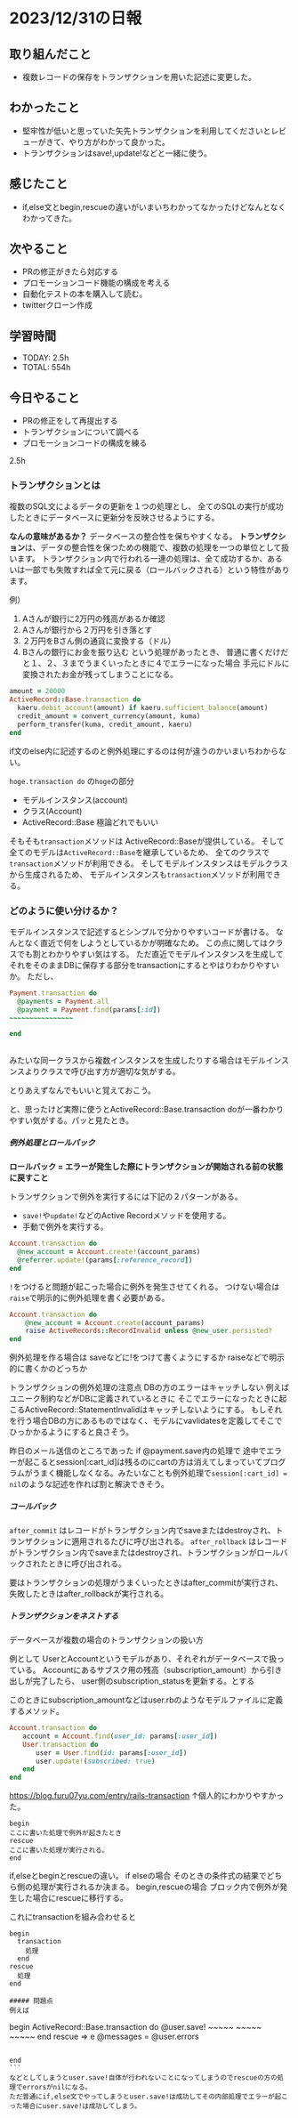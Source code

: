 # 2023/12/31の日報

## 取り組んだこと
- 複数レコードの保存をトランザクションを用いた記述に変更した。

## わかったこと
- 堅牢性が低いと思っていた矢先トランザクションを利用してくださいとレビューがきて、やり方がわかって良かった。
- トランザクションはsave!,update!などと一緒に使う。


## 感じたこと
- if,else文とbegin,rescueの違いがいまいちわかってなかったけどなんとなくわかってきた。



## 次やること
- PRの修正がきたら対応する
- プロモーションコード機能の構成を考える
- 自動化テストの本を購入して読む。
- twitterクローン作成


## 学習時間
- TODAY: 2.5h
- TOTAL: 554h


## 今日やること
- PRの修正をして再提出する
- トランザクションについて調べる
- プロモーションコードの構成を練る

2.5h
### トランザクションとは

複数のSQL文によるデータの更新を１つの処理とし、
全てのSQLの実行が成功したときにデータベースに更新分を反映させるようにする。

**なんの意味があるか？**
データベースの整合性を保ちやすくなる。
**トランザクション**は、データの整合性を保つための機能で、複数の処理を一つの単位として扱います。
トランザクション内で行われる一連の処理は、全て成功するか、あるいは一部でも失敗すれば全て元に戻る（ロールバックされる）という特性があります。



例）
1. Aさんが銀行に2万円の残高があるか確認
2. Aさんが銀行から２万円を引き落とす
3. ２万円をBさん側の通貨に変換する（ドル）
4. Bさんの銀行にお金を振り込む
という処理があったとき、
普通に書くだけだと１、２、３までうまくいったときに４でエラーになった場合
手元にドルに変換されたお金が残ってしまうことになる。

```ruby
amount = 20000 
ActiveRecord::Base.transaction do 
  kaeru.debit_account(amount) if kaeru.sufficient_balance(amount) 
  credit_amount = convert_currency(amount, kuma) 
  perform_transfer(kuma, credit_amount, kaeru) 
end
```

if文のelse内に記述するのと例外処理にするのは何が違うのかいまいちわからない。

``hoge.transaction do``
の``hoge``の部分
- モデルインスタンス(account)
- クラス(Account)
- ActiveRecord::Base
極論どれでもいい

そもそも``transaction``メソッドは
ActiveRecord::Baseが提供している。
そして全てのモデルは``ActiveRecord::Base``を継承しているため、
全てのクラスで``transaction``メソッドが利用できる。
そしてモデルインスタンスはモデルクラスから生成されるため、
モデルインスタンスも``transaction``メソッドが利用できる。

### どのように使い分けるか？
モデルインスタンスで記述するとシンプルで分かりやすいコードが書ける。
なんとなく直近で何をしようとしているかが明確なため。
この点に関してはクラスでも割とわかりやすい気はする。
ただ直近でモデルインスタンスを生成して
それをそのままDBに保存する部分をtransactionにするとやはりわかりやすいか。
ただし、

```ruby
Payment.transaction do
  @payments = Payment.all
  @payment = Payment.find(params[:id])
~~~~~~~~~~~~~~~~

end
  
```
みたいな同一クラスから複数インスタンスを生成したりする場合はモデルインスンスよりクラスで呼び出す方が適切な気がする。


とりあえずなんでもいいと覚えておこう。

と、思ったけど実際に使うとActiveRecord::Base.transaction doが一番わかりやすい気がする。パッと見たとき。



##### 例外処理とロールバック
**ロールバック = エラーが発生した際にトランザクションが開始される前の状態に戻すこと**

トランザクションで例外を実行するには下記の２パターンがある。
- ``save!``や``update!``などのActive Recordメソッドを使用する。
- 手動で例外を実行する。
```ruby
Account.transaction do
  @new_account = Account.create!(account_params)
  @referrer.update!(params[:reference_record])
end
```
``!``をつけると問題が起こった場合に例外を発生させてくれる。
つけない場合は``raise``で明示的に例外処理を書く必要がある。
```ruby
Account.transaction do
    @new_account = Account.create(account_params)
    raise ActiveRecords::RecordInvalid unless @new_user.persisted?
end
```



例外処理を作る場合は
saveなどに!をつけて書くようにするか
raiseなどで明示的に書くかのどっちか


トランザクションの例外処理の注意点
DBの方のエラーはキャッチしない
例えばユニーク制約などがDBに定義されているときに
そこでエラーになったときに起こるActiveRecord::StatementInvalidはキャッチしないようにする。
もしそれを行う場合DBの方にあるものではなく、モデルにvavlidatesを定義してそこでひっかかるようにすると良さそう。


昨日のメール送信のところであった
if @payment.save内の処理で
途中でエラーが起こるとsession[:cart_id]は残るのにcartの方は消えてしまっていてプログラムがうまく機能しなくなる。みたいなことも例外処理で``session[:cart_id] = nil``のような記述を作れば割と解決できそう。



##### コールバック

``after_commit``
はレコードがトランザクション内でsaveまたはdestroyされ、トランザクションに適用されるたびに呼び出される。
``after_rollback``
はレコードがトランザクション内でsaveまたはdestroyされ、トランザクションがロールバックされたときに呼び出される。

要はトランザクションの処理がうまくいったときはafter_commitが実行され、失敗したときはafter_rollbackが実行される。


##### トランザクションをネストする

データベースが複数の場合のトランザクションの扱い方

例として
UserとAccountというモデルがあり、それぞれがデータベースで扱っている。
Accountにあるサブスク用の残高（subscription_amount）から引き出しが完了したら、
user側のsubscription_statusを更新する。とする

このときにsubscription_amountなどはuser.rbのようなモデルファイルに定義するメソッド。

```ruby
Account.transaction do 
　　account = Account.find(user_id: params[:user_id]) 　　　　　　　　　　　　　　　　　　account.withdraw(subscription_amount) 
　　User.transaction do 
　　　　user = User.find(id: params[:user_id]) 
　　　　user.update!(subscribed: true) 
　　end 
end
```



https://blog.furu07yu.com/entry/rails-transaction
↑個人的にわかりやすかった。

```
begin
ここに書いた処理で例外が起きたとき
rescue
ここに書いた処理が実行される。
end
```

if,elseとbeginとrescueの違い。
if elseの場合
そのときの条件式の結果でどちら側の処理が実行されるか決まる。
begin,rescueの場合
ブロック内で例外が発生した場合にrescueに移行する。

これにtransactionを組み合わせると
```
begin
  transaction
    処理
  end
rescue
  処理
end

##### 問題点
例えば
```
begin
  ActiveRecord::Base.transaction do
    @user.save!
    ~~~~~
    ~~~~~
    ~~~~~
  end
rescue => e
  @messages = @user.errors
  ~~~~~~~
  ~~~~~~~
  ~~~~~~~
end
```
などとしてしまうとuser.save!自体が行われないことになってしまうのでrescueの方の処理でerrorsがnilになる。
ただ普通にif,else文でやってしまうとuser.save!は成功してその内部処理でエラーが起こった場合にuser.save!は成功してしまう。





